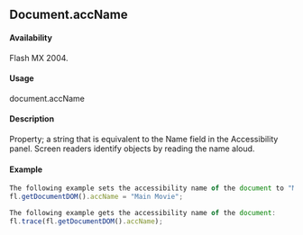 ## Document.accName

#### Availability

Flash MX 2004.

#### Usage

document.accName

#### Description

Property; a string that is equivalent to the Name field in the Accessibility panel. Screen readers identify objects by reading the name aloud.

#### Example

```javascript
The following example sets the accessibility name of the document to "Main Movie": 
fl.getDocumentDOM().accName = "Main Movie";

The following example gets the accessibility name of the document:
fl.trace(fl.getDocumentDOM().accName);

```
